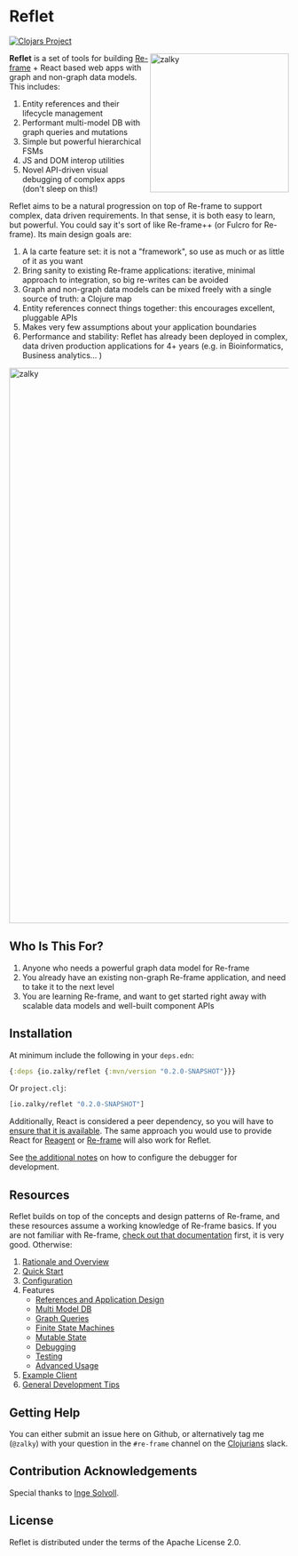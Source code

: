 
# Reflet

[![Clojars Project](https://img.shields.io/clojars/v/io.zalky/reflet?labelColor=blue&color=green&style=flat-square&logo=clojure&logoColor=fff)](https://clojars.org/io.zalky/reflet)

<img src="https://i.imgur.com/1nfbVFZ.jpg" title="zalky" align="right" width="250"/>

**Reflet** is a set of tools for building
[Re-frame](https://github.com/day8/re-frame) + React based web apps
with graph and non-graph data models. This includes:

1. Entity references and their lifecycle management
2. Performant multi-model DB with graph queries and mutations
3. Simple but powerful hierarchical FSMs
4. JS and DOM interop utilities
5. Novel API-driven visual debugging of complex apps (don't sleep on
   this!)

Reflet aims to be a natural progression on top of Re-frame to support
complex, data driven requirements. In that sense, it is both easy to
learn, but powerful. You could say it's sort of like Re-frame++ (or
Fulcro for Re-frame). Its main design goals are:

1. A la carte feature set: it is not a "framework", so use as much or
   as little of it as you want
2. Bring sanity to existing Re-frame applications: iterative, minimal
   approach to integration, so big re-writes can be avoided
3. Graph and non-graph data models can be mixed freely with a single
   source of truth: a Clojure map
4. Entity references connect things together: this encourages
   excellent, pluggable APIs
5. Makes very few assumptions about your application boundaries
6. Performance and stability: Reflet has already been deployed in
   complex, data driven production applications for 4+ years
   (e.g. in Bioinformatics, Business analytics... )

<img src="https://i.imgur.com/6MAwZgS.jpg" title="zalky" align="center" width="1000"/>

## Who Is This For?

1. Anyone who needs a powerful graph data model for Re-frame
2. You already have an existing non-graph Re-frame application, and
   need to take it to the next level
3. You are learning Re-frame, and want to get started right away with
   scalable data models and well-built component APIs

## Installation

At minimum include the following in your `deps.edn`:

```clj
{:deps {io.zalky/reflet {:mvn/version "0.2.0-SNAPSHOT"}}}
```

Or `project.clj`:

```clj
[io.zalky/reflet "0.2.0-SNAPSHOT"]
```

Additionally, React is considered a peer dependency, so you will have
to [ensure that it is available](Configuration.md#react). The same
approach you would use to provide React for
[Reagent](https://github.com/reagent-project/reagent) or
[Re-frame](https://github.com/day8/re-frame) will also work for
Reflet.

See [the additional notes](Configuration.md) on how to configure the
debugger for development.

## Resources

Reflet builds on top of the concepts and design patterns of Re-frame,
and these resources assume a working knowledge of Re-frame basics. If
you are not familiar with Re-frame, [check out that
documentation](https://day8.github.io/re-frame/re-frame/) first, it is
very good. Otherwise:

1. [Rationale and Overview](Home.md#overview)
2. [Quick Start](Quick-Start.md)
3. [Configuration](Configuration.md)
4. Features
   - [References and Application Design](References-and-Application-Design.md)
   - [Multi Model DB](Multi-Model-DB.md)
   - [Graph Queries](Graph-Queries.md)
   - [Finite State Machines](Finite-State-Machines.md)
   - [Mutable State](Mutable-State.md)
   - [Debugging](Debugging.md)
   - [Testing](Testing.md)
   - [Advanced Usage](Advanced-Usage.md)
5. [Example Client](Example-Client.md)
6. [General Development Tips](General-Development-Tips.md)

## Getting Help

You can either submit an issue here on Github, or alternatively tag me
(`@zalky`) with your question in the `#re-frame` channel on the
[Clojurians](https://clojurians.slack.com) slack.

## Contribution Acknowledgements

Special thanks to [Inge Solvoll](https://github.com/ingesolvoll).

## License

Reflet is distributed under the terms of the Apache License 2.0.
